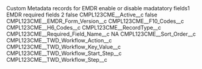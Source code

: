 <?xml version="1.0" encoding="UTF-8"?>
<CustomMetadata xmlns="http://soap.sforce.com/2006/04/metadata" xmlns:xsi="http://www.w3.org/2001/XMLSchema-instance" xmlns:xsd="http://www.w3.org/2001/XMLSchema">
    <description>Custom Metadata records for EMDR enable or disable madatatory fields1</description>
    <label>EMDR required fields 2</label>
    <protected>false</protected>
    <values>
        <field>CMPL123CME__Active__c</field>
        <value xsi:type="xsd:boolean">false</value>
    </values>
    <values>
        <field>CMPL123CME__EMDR_Form_Version__c</field>
        <value xsi:nil="true"/>
    </values>
    <values>
        <field>CMPL123CME__F10_Codes__c</field>
        <value xsi:nil="true"/>
    </values>
    <values>
        <field>CMPL123CME__H6_Codes__c</field>
        <value xsi:nil="true"/>
    </values>
    <values>
        <field>CMPL123CME__RecordType__c</field>
        <value xsi:nil="true"/>
    </values>
    <values>
        <field>CMPL123CME__Required_Field_Name__c</field>
        <value xsi:type="xsd:string">NA</value>
    </values>
    <values>
        <field>CMPL123CME__Sort_Order__c</field>
        <value xsi:nil="true"/>
    </values>
    <values>
        <field>CMPL123CME__TWD_Workflow_Action__c</field>
        <value xsi:nil="true"/>
    </values>
    <values>
        <field>CMPL123CME__TWD_Workflow_Key_Value__c</field>
        <value xsi:nil="true"/>
    </values>
    <values>
        <field>CMPL123CME__TWD_Workflow_Start_Step__c</field>
        <value xsi:nil="true"/>
    </values>
    <values>
        <field>CMPL123CME__TWD_Workflow_Step__c</field>
        <value xsi:nil="true"/>
    </values>
</CustomMetadata>
